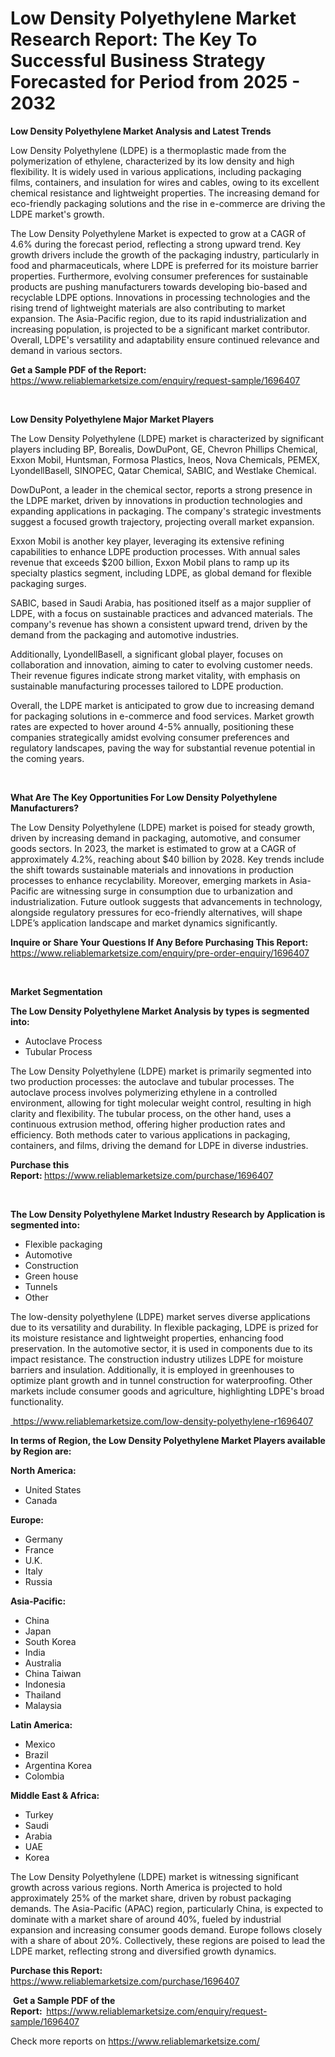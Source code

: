 <p><h1>Low Density Polyethylene Market Research Report: The Key To Successful Business Strategy Forecasted for Period from 2025 - 2032</h1></p><p><strong>Low Density Polyethylene Market Analysis and Latest Trends</strong></p>
<p><p>Low Density Polyethylene (LDPE) is a thermoplastic made from the polymerization of ethylene, characterized by its low density and high flexibility. It is widely used in various applications, including packaging films, containers, and insulation for wires and cables, owing to its excellent chemical resistance and lightweight properties. The increasing demand for eco-friendly packaging solutions and the rise in e-commerce are driving the LDPE market's growth.</p><p>The Low Density Polyethylene Market is expected to grow at a CAGR of 4.6% during the forecast period, reflecting a strong upward trend. Key growth drivers include the growth of the packaging industry, particularly in food and pharmaceuticals, where LDPE is preferred for its moisture barrier properties. Furthermore, evolving consumer preferences for sustainable products are pushing manufacturers towards developing bio-based and recyclable LDPE options. Innovations in processing technologies and the rising trend of lightweight materials are also contributing to market expansion. The Asia-Pacific region, due to its rapid industrialization and increasing population, is projected to be a significant market contributor. Overall, LDPE's versatility and adaptability ensure continued relevance and demand in various sectors.</p></p>
<p><strong>Get a Sample PDF of the Report:&nbsp;</strong> <a href="https://www.reliablemarketsize.com/enquiry/request-sample/1696407?utm_campaign=3166&utm_medium=2&utm_source=Github&utm_content=ia&utm_term=31032025&utm_id=low-density-polyethylene">https://www.reliablemarketsize.com/enquiry/request-sample/1696407</a></p>
<p>&nbsp;</p>
<p><strong>Low Density Polyethylene Major Market Players</strong></p>
<p><p>The Low Density Polyethylene (LDPE) market is characterized by significant players including BP, Borealis, DowDuPont, GE, Chevron Phillips Chemical, Exxon Mobil, Huntsman, Formosa Plastics, Ineos, Nova Chemicals, PEMEX, LyondellBasell, SINOPEC, Qatar Chemical, SABIC, and Westlake Chemical. </p><p>DowDuPont, a leader in the chemical sector, reports a strong presence in the LDPE market, driven by innovations in production technologies and expanding applications in packaging. The company's strategic investments suggest a focused growth trajectory, projecting overall market expansion.</p><p>Exxon Mobil is another key player, leveraging its extensive refining capabilities to enhance LDPE production processes. With annual sales revenue that exceeds $200 billion, Exxon Mobil plans to ramp up its specialty plastics segment, including LDPE, as global demand for flexible packaging surges.</p><p>SABIC, based in Saudi Arabia, has positioned itself as a major supplier of LDPE, with a focus on sustainable practices and advanced materials. The company's revenue has shown a consistent upward trend, driven by the demand from the packaging and automotive industries. </p><p>Additionally, LyondellBasell, a significant global player, focuses on collaboration and innovation, aiming to cater to evolving customer needs. Their revenue figures indicate strong market vitality, with emphasis on sustainable manufacturing processes tailored to LDPE production.</p><p>Overall, the LDPE market is anticipated to grow due to increasing demand for packaging solutions in e-commerce and food services. Market growth rates are expected to hover around 4-5% annually, positioning these companies strategically amidst evolving consumer preferences and regulatory landscapes, paving the way for substantial revenue potential in the coming years.</p></p>
<p>&nbsp;</p>
<p><strong>What Are The Key Opportunities For Low Density Polyethylene Manufacturers?</strong></p>
<p><p>The Low Density Polyethylene (LDPE) market is poised for steady growth, driven by increasing demand in packaging, automotive, and consumer goods sectors. In 2023, the market is estimated to grow at a CAGR of approximately 4.2%, reaching about $40 billion by 2028. Key trends include the shift towards sustainable materials and innovations in production processes to enhance recyclability. Moreover, emerging markets in Asia-Pacific are witnessing surge in consumption due to urbanization and industrialization. Future outlook suggests that advancements in technology, alongside regulatory pressures for eco-friendly alternatives, will shape LDPE’s application landscape and market dynamics significantly.</p></p>
<p><strong>Inquire or Share Your Questions If Any Before Purchasing This Report:</strong> <a href="https://www.reliablemarketsize.com/enquiry/pre-order-enquiry/1696407?utm_campaign=3166&utm_medium=2&utm_source=Github&utm_content=ia&utm_term=31032025&utm_id=low-density-polyethylene">https://www.reliablemarketsize.com/enquiry/pre-order-enquiry/1696407</a></p>
<p>&nbsp;</p>
<p><strong>Market Segmentation</strong></p>
<p><strong>The Low Density Polyethylene Market Analysis by types is segmented into:</strong></p>
<p><ul><li>Autoclave Process</li><li>Tubular Process</li></ul></p>
<p><p>The Low Density Polyethylene (LDPE) market is primarily segmented into two production processes: the autoclave and tubular processes. The autoclave process involves polymerizing ethylene in a controlled environment, allowing for tight molecular weight control, resulting in high clarity and flexibility. The tubular process, on the other hand, uses a continuous extrusion method, offering higher production rates and efficiency. Both methods cater to various applications in packaging, containers, and films, driving the demand for LDPE in diverse industries.</p></p>
<p><strong>Purchase this Report:&nbsp;</strong><a href="https://www.reliablemarketsize.com/purchase/1696407?utm_campaign=3166&utm_medium=2&utm_source=Github&utm_content=ia&utm_term=31032025&utm_id=low-density-polyethylene">https://www.reliablemarketsize.com/purchase/1696407</a></p>
<p>&nbsp;</p>
<p><strong>The Low Density Polyethylene Market Industry Research by Application is segmented into:</strong></p>
<p><ul><li>Flexible packaging</li><li>Automotive</li><li>Construction</li><li>Green house</li><li>Tunnels</li><li>Other</li></ul></p>
<p><p>The low-density polyethylene (LDPE) market serves diverse applications due to its versatility and durability. In flexible packaging, LDPE is prized for its moisture resistance and lightweight properties, enhancing food preservation. In the automotive sector, it is used in components due to its impact resistance. The construction industry utilizes LDPE for moisture barriers and insulation. Additionally, it is employed in greenhouses to optimize plant growth and in tunnel construction for waterproofing. Other markets include consumer goods and agriculture, highlighting LDPE's broad functionality.</p></p>
<p><a href="https://www.reliablemarketsize.com/low-density-polyethylene-r1696407?utm_campaign=3166&utm_medium=2&utm_source=Github&utm_content=ia&utm_term=31032025&utm_id=low-density-polyethylene">&nbsp;https://www.reliablemarketsize.com/low-density-polyethylene-r1696407</a></p>
<p><strong>In terms of Region, the Low Density Polyethylene Market Players available by Region are:</strong></p>
<p>
    <p> <strong> North America: </strong>
        <ul>
            <li>United States</li>
            <li>Canada</li>
        </ul>
        </p> 
    <p> <strong> Europe: </strong>
        <ul>
            <li>Germany</li>
            <li>France</li>
            <li>U.K.</li>
            <li>Italy</li>
            <li>Russia</li>
        </ul>
        </p> 
    <p> <strong> Asia-Pacific: </strong>
        <ul>
            <li>China</li>
            <li>Japan</li>
            <li>South Korea</li>
            <li>India</li>
            <li>Australia</li>
            <li>China Taiwan</li>
            <li>Indonesia</li>
            <li>Thailand</li>
            <li>Malaysia</li>
        </ul>
        </p> 
    <p> <strong> Latin America: </strong>
        <ul>
            <li>Mexico</li>
            <li>Brazil</li>
            <li>Argentina Korea</li>
            <li>Colombia</li>
        </ul>
        </p> 
    <p> <strong> Middle East & Africa: </strong>
        <ul>
            <li>Turkey</li>
            <li>Saudi</li>
            <li>Arabia</li>
            <li>UAE</li>
            <li>Korea</li>
        </ul>
    </p>
    </p>
<p><p>The Low Density Polyethylene (LDPE) market is witnessing significant growth across various regions. North America is projected to hold approximately 25% of the market share, driven by robust packaging demands. The Asia-Pacific (APAC) region, particularly China, is expected to dominate with a market share of around 40%, fueled by industrial expansion and increasing consumer goods demand. Europe follows closely with a share of about 20%. Collectively, these regions are poised to lead the LDPE market, reflecting strong and diversified growth dynamics.</p></p>
<p><strong>Purchase this Report: </strong><a href="https://www.reliablemarketsize.com/purchase/1696407?utm_campaign=3166&utm_medium=2&utm_source=Github&utm_content=ia&utm_term=31032025&utm_id=low-density-polyethylene">https://www.reliablemarketsize.com/purchase/1696407</a></p>
<p>&nbsp;<strong>Get a Sample PDF of the Report:&nbsp;&nbsp;</strong><a href="https://www.reliablemarketsize.com/enquiry/request-sample/1696407?utm_campaign=3166&utm_medium=2&utm_source=Github&utm_content=ia&utm_term=31032025&utm_id=low-density-polyethylene">https://www.reliablemarketsize.com/enquiry/request-sample/1696407</a></p>
<p><strong></strong></p>
<p>Check more reports on <a href="https://www.reliablemarketsize.com/?utm_campaign=3166&utm_medium=2&utm_source=Github&utm_content=ia&utm_term=31032025&utm_id=low-density-polyethylene">https://www.reliablemarketsize.com/</a></p>